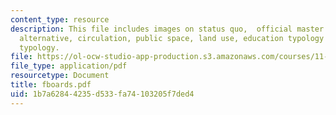```yaml
---
content_type: resource
description: This file includes images on status quo,  official master plan, proposed
  alternative, circulation, public space, land use, education typology and housing
  typology.
file: https://ol-ocw-studio-app-production.s3.amazonaws.com/courses/11-307-beijing-urban-design-studio-summer-2006/1b7a62844235d533fa74103205f7ded4_fboards.pdf
file_type: application/pdf
resourcetype: Document
title: fboards.pdf
uid: 1b7a6284-4235-d533-fa74-103205f7ded4
---
```

